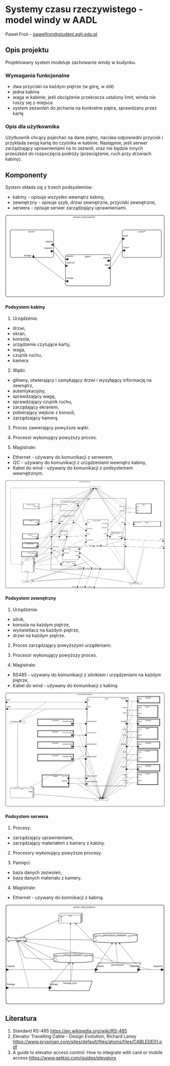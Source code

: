 # Systemy czasu rzeczywistego - model windy w AADL
Paweł Froń - pawelfron@student.agh.edu.pl

## Opis projektu
Projektowany system modeluje zachowanie windy w budynku.

### Wymagania funkcjonalne
- dwa przyciski na każdym piętrze (w górę, w dół)
- jedna kabina
- waga w kabinie; jeśli obciążenie przekracza ustalony limit, winda nie ruszy się z miejsca
- system zezwoleń do jechania na konkretne piętra, sprawdzany przez kartę

### Opis dla użytkownika
Użytkownik chcący pojechać na dane piętro, naciska odpowiedni przycisk i przykłada swoją kartę do czytnika w kabinie. Następnie, jeśli serwer zarządzający uprawnieniami na to zezwoli, oraz nie będzie innych przeszkód do rozpoczęcia podróży (przeciążenie, ruch przy drzwiach kabiny).

## Komponenty
System składa się z trzech podsystemów:
- kabiny - opisuje wszystko wewnątrz kabiny,
- zewnętrzny - opisuje szyb, drzwi zewnętrzne, przyciski zewnętrzne,
- serwera - opisuje serwer zarządzający uprawnieniami.

![ogólny diagram](img/overall.svg)

#### Podsystem kabiny
1. Urządzenia:
- drzwi,
- ekran,
- konsola,
- urządzenie czytujące karty,
- waga,
- czujnik ruchu,
- kamera

2. Wątki:
- główny, otwierający i zamykający drzwi i wysyłający informację na zewnątrz,
- autentykacyjny,
- sprawdzający wagę,
- sprawdzający czujnik ruchu,
- zarządający ekranem,
- pobierający wejście z konsoli,
- zarządzający kamerą.

3. Proces zawierający powyższe wątki.

4. Procesor wykonujący powyższy proces.

5. Magistrale:
- Ethernet - używany do komunikacji z serwerem,
- I2C - używany do komunikacji z urządzeniami wewnątrz kabiny,
- Kabel do wind - używany do komunikacji z podsystemem wewnętrznym.

![diagram kabiny](img/cabin.svg)

#### Podsystem zewnętrzny
1. Urządzenia:
- silnik,
- konsola na każdym piętrze,
- wyświetlacz na każdym piętrze,
- drzwi na każdym piętrze.

2. Proces zarządzający powyższymi urządeniami.

3. Procesor wykonujący powyższy proces.

4. Magistrale:
- RS485 - używany do komunikacji z silnikiem i urządzeniami na każdym piętrze,
- Kabel do wind - używany do komunikacji z kabiną.

![diagram zewnętrzny](img/control.svg)

#### Podsystem serwera
1. Procesy:
- zarządzający uprawnieniami,
- zarządzający materiałem z kamery z kabiny.

2. Procesory wykonujący powyższe procesy.

3. Pamięci:
- baza danych zezwoleń,
- baza danych materiału z kamery.

4. Magistrale:
- Ethernet - używany do komnikacji z kabiną.

![diagram serwera](img/server.svg)

## Literatura
1. Standard RS-485 https://en.wikipedia.org/wiki/RS-485
2. Elevator Travelling Cable - Design Evolution, Richard Laney https://www.prysmian.com/sites/default/files/atoms/files/CABLEDES1.pdf
3.  A guide to elevator access control: How to integrate with card or mobile access https://www.getkisi.com/guides/elevators